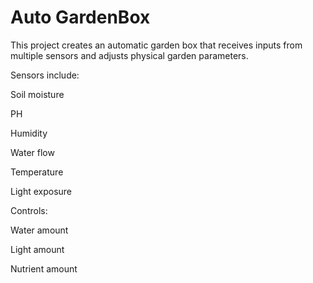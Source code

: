 # Auto GardenBox
This project creates an automatic garden box that receives inputs from multiple sensors and adjusts physical garden parameters.

Sensors include:
  
  Soil moisture
  
  PH
  
  Humidity
  
  Water flow
  
  Temperature
  
  Light exposure
  



Controls:

 Water amount
 
 Light amount
 
 Nutrient amount
